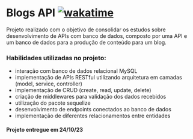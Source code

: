 <!-- Olá, Tryber!
Esse é apenas um arquivo inicial para o README do seu projeto.
É essencial que você preencha esse documento por conta própria, ok?
Não deixe de usar nossas dicas de escrita de README de projetos, e deixe sua criatividade brilhar!
:warning: IMPORTANTE: você precisa deixar nítido:
- quais arquivos/pastas foram desenvolvidos por você; 
- quais arquivos/pastas foram desenvolvidos por outra pessoa estudante;
- quais arquivos/pastas foram desenvolvidos pela Trybe.
-->

# Blogs API [![wakatime](https://wakatime.com/badge/user/d430e1a8-f726-4da0-96fd-ac14f7a37701/project/018b0b12-1111-4dd1-9ff2-eab075404416.svg)](https://wakatime.com/badge/user/d430e1a8-f726-4da0-96fd-ac14f7a37701/project/018b0b12-1111-4dd1-9ff2-eab075404416)

Projeto realizado com o objetivo de consolidar os estudos sobre desenvolvimento de APIs com banco de dados, composto por uma API e um banco de dados para a produção de conteúdo para um blog.

### Habilidades utilizadas no projeto:

- interação com banco de dados relacional MySQL
- implementação de APIs RESTful utilizando arquitetura em camadas (model, service, controller)
- implementação de CRUD (create, read, update, delete)
- criação de middlewares para validação dos dados recebidos
- utilização do pacote sequelize
- desenvolvimento de endpoints conectados ao banco de dados
- implementação de diferentes relacionamentos entre entidades

#### Projeto entregue em 24/10/23
